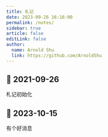 ```yaml
---
title: 札记
date: 2023-09-26 16:16:00
permalink: /notes/
sidebar: true
article: false
editLink: false
author:
  name: Arnold Shu
  link: https://github.com/ArnoldShu
---
```

## 📅 2021-09-26
札记初始化

## 📅 2023-10-15
有个好消息